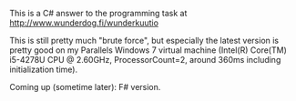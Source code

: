 ﻿This is a C# answer to the programming task at http://www.wunderdog.fi/wunderkuutio

This is still pretty much "brute force", but especially the latest version is pretty good on
my Parallels Windows 7 virtual machine (Intel(R) Core(TM) i5-4278U CPU @ 2.60GHz, ProcessorCount=2, around 360ms including initialization time).

Coming up (sometime later): F# version.